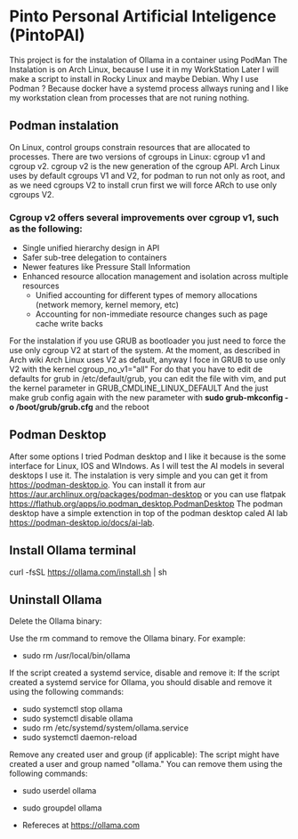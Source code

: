 # Pinto Personal Artificial Inteligence (PintoPAI)
This project is for the instalation of Ollama in a container using PodMan
The Instalation is on Arch Linux, because I use it in my WorkStation
Later I will make a script to install in Rocky Linux and maybe Debian.
Why I use Podman ? Because docker have a systemd process allways runing and I like my workstation clean from processes that are not runing nothing.  

## Podman instalation


On Linux, control groups constrain resources that are allocated to processes.
There are two versions of cgroups in Linux: cgroup v1 and cgroup v2. cgroup v2 is the new generation of the cgroup API.
Arch Linux uses by default cgroups V1 and V2, for podman to run not only as root, and as we need cgroups V2 to install crun first we will force ARch to use only cgroups V2.

### Cgroup v2 offers several improvements over cgroup v1, such as the following:

* Single unified hierarchy design in API
* Safer sub-tree delegation to containers
* Newer features like Pressure Stall Information
* Enhanced resource allocation management and isolation across multiple resources
  * Unified accounting for different types of memory allocations (network memory, kernel memory, etc)
  * Accounting for non-immediate resource changes such as page cache write backs

For the instalation if you use GRUB as bootloader you just need to force the use only cgroup V2 at start of the system.
At the moment, as described in Arch wiki Arch Linux uses V2 as default, anyway I foce in GRUB to use only V2 with the kernel cgroup_no_v1="all"
For do that you have to edit de defaults for grub in /etc/default/grub, you can edit the file  with vim, and put the kernel parameter in GRUB_CMDLINE_LINUX_DEFAULT
And the just make grub config again with the new parameter with **sudo grub-mkconfig -o /boot/grub/grub.cfg** and the reboot

## Podman Desktop
 
After some options I tried Podman desktop and I like it because is the some interface for Linux, IOS and WIndows. As I will test the AI models in several desktops I use it.
The instalation is very simple and you can get it from https://podman-desktop.io.
You can install it from aur https://aur.archlinux.org/packages/podman-desktop or you can use flatpak https://flathub.org/apps/io.podman_desktop.PodmanDesktop
The podman desktop have a simple extenction in top of the podman desktop caled AI lab https://podman-desktop.io/docs/ai-lab.

## Install Ollama terminal

curl -fsSL https://ollama.com/install.sh | sh

## Uninstall Ollama

Delete the Ollama binary:

Use the rm command to remove the Ollama binary. For example:
- sudo rm /usr/local/bin/ollama

If the script created a systemd service, disable and remove it:
If the script created a systemd service for Ollama, you should disable and remove it using the following commands:
- sudo systemctl stop ollama
- sudo systemctl disable ollama
- sudo rm /etc/systemd/system/ollama.service
- sudo systemctl daemon-reload

Remove any created user and group (if applicable):
The script might have created a user and group named "ollama." You can remove them using the following commands:

- sudo userdel ollama
- sudo groupdel ollama

- Refereces at https://ollama.com
